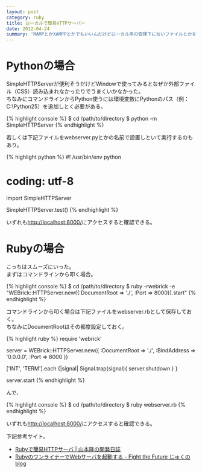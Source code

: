 ```yaml
---
layout: post
category: ruby
title: ローカルで簡易HTTPサーバー
date: 2012-04-24
summary: 'MAMPとかXAMPPとかでもいいんだけどローカル用の管理下にないファイルとかをサッと確認したい時に使うアレをメモ。'
---
```


# Pythonの場合

SimpleHTTPServerが便利そうだけどWindowで使ってみるとなぜか外部ファイル（CSS）読み込まれなかったりでうまくいかなかった。  
ちなみにコマンドラインからPython使うには環境変数にPythonのパス（例：C:\Python25）を追加しとく必要がある。

{% highlight console %}
$ cd /path/to/directory
$ python -m SimpleHTTPServer
{% endhighlight %}

若しくは下記ファイルをwebserver.pyとかの名前で設置しといて実行するのもあり。

{% highlight python %}
#! /usr/bin/env python
# coding: utf-8

import SimpleHTTPServer

SimpleHTTPServer.test()
{% endhighlight %}

いずれも[http://localhost:8000/](http://localhost:8000/ 'http://localhost:8000/')にアクセスすると確認できる。

# Rubyの場合

こっちはスムーズにいった。  
まずはコマンドラインから叩く場合。

{% highlight console %}
$ cd /path/to/directory
$ ruby -rwebrick -e "WEBrick::HTTPServer.new({:DocumentRoot => './', :Port => 8000}).start"
{% endhighlight %}

コマンドラインから叩く場合は下記ファイルをwebserver.rbとして保存しておく。  
ちなみにDocumentRootはその都度設定しておく。

{% highlight ruby %}
require 'webrick'

server = WEBrick::HTTPServer.new({
	:DocumentRoot => './',
	:BindAddress => '0.0.0.0',
	:Port => 8000
})

['INT', 'TERM'].each {|signal|
	Signal.trap(signal){ server.shutdown }
}

server.start
{% endhighlight %}

んで、

{% highlight console %}
$ cd /path/to/directory
$ ruby webserver.rb
{% endhighlight %}

いずれも[http://localhost:8000/](http://localhost:8000/ 'http://localhost:8000/')にアクセスすると確認できる。

下記参考サイト。

* [Rubyで簡易HTTPサーバ | 山本隆の開発日誌](http://www.gesource.jp/weblog/?p=72 'Rubyで簡易HTTPサーバ | 山本隆の開発日誌')
* [RubyのワンライナーでWebサーバを起動する - Fight the Future じゅくのblog](http://d.hatena.ne.jp/jyukutyo/20110530/1306844993 'RubyのワンライナーでWebサーバを起動する - Fight the Future じゅくのblog')
